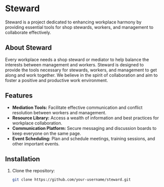 # Steward

Steward is a project dedicated to enhancing workplace harmony by providing essential tools for shop stewards, workers, and management to collaborate effectively. 

## About Steward

Every workplace needs a shop steward or mediator to help balance the interests between management and workers. Steward is designed to provide the tools necessary for stewards, workers, and management to get along and work together. We believe in the spirit of collaboration and aim to foster a positive and productive work environment.

## Features

- **Mediation Tools:** Facilitate effective communication and conflict resolution between workers and management.
- **Resource Library:** Access a wealth of information and best practices for workplace collaboration.
- **Communication Platform:** Secure messaging and discussion boards to keep everyone on the same page.
- **Event Scheduling:** Plan and schedule meetings, training sessions, and other important events.

## Installation

1. Clone the repository:
   ```bash
   git clone https://github.com/your-username/steward.git
